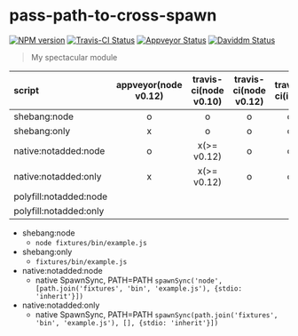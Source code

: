 # pass-path-to-cross-spawn

[![NPM version][npm-image]][npm-url] [![Travis-CI Status][travis-image]][travis-url] [![Appveyor Status][appveyor-image]][appveyor-url] [![Daviddm Status][daviddm-image]][daviddm-url]

> My spectacular module

| script |appveyor(node v0.12)|travis-ci(node v0.10)|travis-ci(node v0.12)|travis-ci(iojs)|
|:-----------|:-----------:|:------------:|:-----------:|:------------:|
| shebang:node          | o | o | o | o |
| shebang:only          | x | o | o | o |
| native:notadded:node  | o | x(>= v0.12)| o | o |
| native:notadded:only  | x | x(>= v0.12)| o | o |
| polyfill:notadded:node|||||
| polyfill:notadded:only|||||

* shebang:node
    * `node fixtures/bin/example.js`
* shebang:only
    * `fixtures/bin/example.js`
* native:notadded:node
    * native SpawnSync, PATH=PATH `spawnSync('node', [path.join('fixtures', 'bin', 'example.js'), {stdio: 'inherit'}])`
* native:notadded:only
    * native SpawnSync, PATH=PATH `spawnSync(path.join('fixtures', 'bin', 'example.js'), [], {stdio: 'inherit'}])`

[travis-url]: https://travis-ci.org/sanemat/pass-path-to-cross-spawn
[travis-image]: https://img.shields.io/travis/sanemat/pass-path-to-cross-spawn/master.svg?style=flat-square&label=travis
[appveyor-url]: https://ci.appveyor.com/project/sanemat/pass-path-to-cross-spawn/branch/master
[appveyor-image]: https://img.shields.io/appveyor/ci/sanemat/pass-path-to-cross-spawn/master.svg?style=flat-square&label=appveyor
[npm-url]: https://npmjs.org/package/pass-path-to-cross-spawn
[npm-image]: https://img.shields.io/npm/v/pass-path-to-cross-spawn.svg?style=flat-square
[daviddm-url]: https://david-dm.org/sanemat/pass-path-to-cross-spawn
[daviddm-image]: https://img.shields.io/david/sanemat/pass-path-to-cross-spawn.svg?style=flat-square
